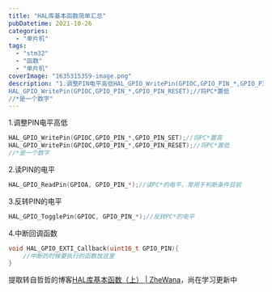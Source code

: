 ```yaml
---
title: "HAL库基本函数简单汇总"
pubDatetime: 2021-10-26
categories:
  - "单片机"
tags:
  - "stm32"
  - "函数"
  - "单片机"
coverImage: "1635315359-image.png"
description: "1.调整PIN电平高低HAL_GPIO_WritePin(GPIOC,GPIO_PIN_*,GPIO_PIN_SET);//将PC*置高
HAL_GPIO_WritePin(GPIOC,GPIO_PIN_*,GPIO_PIN_RESET);//将PC*置低
//*是一个数字"
---
```


1.调整PIN电平高低

```c
HAL_GPIO_WritePin(GPIOC,GPIO_PIN_*,GPIO_PIN_SET);//将PC*置高
HAL_GPIO_WritePin(GPIOC,GPIO_PIN_*,GPIO_PIN_RESET);//将PC*置低
//*是一个数字
```

2.读PIN的电平

```c
HAL_GPIO_ReadPin(GPIOA, GPIO_PIN_*);//读PC*的电平，常用于判断条件目前
```

3.反转PIN的电平

```c
HAL_GPIO_TogglePin(GPIOC, GPIO_PIN_*);//反转PC*的电平
```

4.中断回调函数

```c
void HAL_GPIO_EXTI_Callback(uint16_t GPIO_PIN){
    //中断的时候要执行的函数放这里
}
```

提取转自哲哲的博客[HAL库基本函数（上） | ZheWana](https://zhewana.cn/2021/8e2b5d35a586/)，尚在学习更新中
